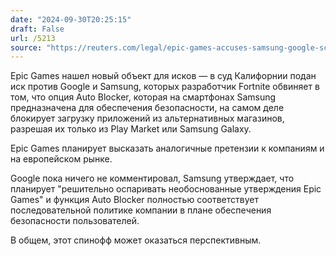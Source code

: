 ```yaml
---
date: "2024-09-30T20:25:15"
draft: False
url: /5213
source: "https://reuters.com/legal/epic-games-accuses-samsung-google-scheme-block-app-rivals-2024-09-30/"
---
```


Epic Games нашел новый объект для исков — в суд Калифорнии подан иск против Google и Samsung, которых разработчик Fortnite обвиняет в том, что опция Auto Blocker, которая на смартфонах Samsung предназначена для обеспечения безопасности, на самом деле блокирует загрузку приложений из альтернативных магазинов, разрешая их только из Play Market или Samsung Galaxy.

Epic Games планирует высказать аналогичные претензии к компаниям и на европейском рынке. 

Google пока ничего не комментировал, Samsung утверждает, что планирует "решительно оспаривать необоснованные утверждения Epic Games" и функция Auto Blocker полностью соответствует последовательной политике компании в плане обеспечения безопасности пользователей.

В общем, этот спинофф может оказаться перспективным.
